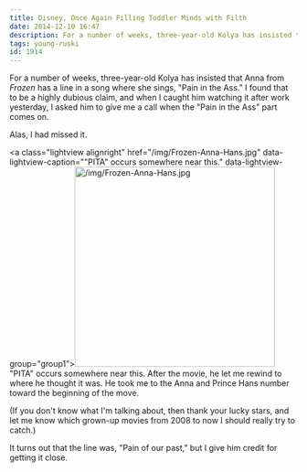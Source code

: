 ```yaml
---
title: Disney, Once Again Filling Toddler Minds with Filth
date: 2014-12-10 16:47
description: For a number of weeks, three-year-old Kolya has insisted that Anna from Frozen has a line in a song where she sings, "Pain in the Ass." I found that to be a highly dubious claim, and when I caught him watching it after work yesterday, I asked him to give me a call when the "Pain in the Ass" part comes on.
tags: young-ruski
id: 1914
---
```

For a number of weeks, three-year-old Kolya has insisted that Anna from <i>Frozen</i> has a line in a song where she sings, "Pain in the Ass."  I found that to be a highly dubious claim, and when I caught him watching it after work yesterday, I asked him to give me a call when the "Pain in the Ass" part comes on.

Alas, I had missed it.

<a class="lightview alignright" href="/img/Frozen-Anna-Hans.jpg" data-lightview-caption=""PITA" occurs somewhere near this." data-lightview-group="group1"><img src="/img/Frozen-Anna-Hans.jpg" alt="/img/Frozen-Anna-Hans.jpg" width="350px"><br><span class="caption alignleft">"PITA" occurs somewhere near this.</span></a>
After the movie, he let me rewind to where he thought it was.  He took me to the Anna and Prince Hans number toward the beginning of the move.

(If you don't know what I'm talking about, then thank your lucky stars, and let me know which grown-up movies from 2008 to now I should really try to catch.)

It turns out that the line was, "Pain of our past," but I give him credit for getting it close.